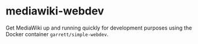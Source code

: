 mediawiki-webdev
================

Get MediaWiki up and running quickly for development purposes using the Docker container `garrett/simple-webdev`.
